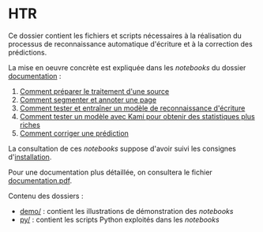 HTR
====

Ce dossier contient les fichiers et scripts nécessaires à la réalisation du processus de reconnaissance automatique d'écriture et à la correction des prédictions.

La mise en oeuvre concrète est expliquée dans les *notebooks* du dossier [documentation](./documentation) :
1. [Comment préparer le traitement d'une source](documentation/Preparer_le_traitement_dune_source.ipynb)
2. [Comment segmenter et annoter une page](documentation/Segmenter_et_annoter_une_page.ipynb)
3. [Comment tester et entraîner un modèle de reconnaissance d'écriture](documentation/Tester_et_entrainer_un_modele_HTR_avec_Kraken.ipynb)
4. [Comment tester un modèle avec Kami pour obtenir des statistiques plus riches](documentation/Tutoriel_Kami.ipynb)
5. [Comment corriger une prédiction](documentation/Corriger_une_prediction.ipynb)

La consultation de ces *notebooks* suppose d'avoir suivi les consignes d'[installation](https://github.com/sbiay/CdS-edition#installation).

Pour une documentation plus détaillée, on consultera le fichier [documentation.pdf](../documentation/documentation.pdf).

Contenu des dossiers :
- [demo/](./demo/) : contient les illustrations de démonstration des *notebooks*
- [py/](./py/) : contient les scripts Python exploités dans les *notebooks*